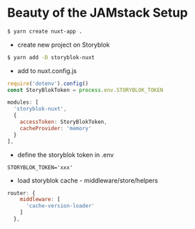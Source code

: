 # Beauty of the JAMstack Setup

```bash
$ yarn create nuxt-app .
```

- create new project on Storyblok

```bash
$ yarn add -D storyblok-nuxt
```

- add to nuxt.config.js

```js
require('dotenv').config()
const StoryBlokToken = process.env.STORYBLOK_TOKEN

modules: [
  'storyblok-nuxt',
  {
    accessToken: StoryBlokToken,
    cacheProvider: 'memory'
  }
],
```

- define the storyblok token in .env

```
STORYBLOK_TOKEN='xxx'
```

- load storyblok cache - middleware/store/helpers

```nuxt.config.js
router: {
    middleware: [
      'cache-version-loader'
    ]
  },
```
